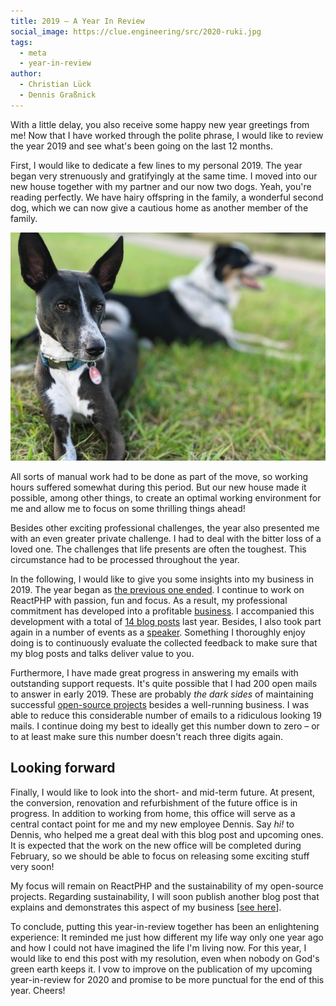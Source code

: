 ```yaml
---
title: 2019 – A Year In Review
social_image: https://clue.engineering/src/2020-ruki.jpg
tags:
  - meta
  - year-in-review
author:
  - Christian Lück
  - Dennis Graßnick
---
```



With a little delay, you also receive some happy new year greetings from me! Now that I have worked through the polite phrase, I would like to review the year 2019 and see what's been going on the last 12 months.

First, I would like to dedicate a few lines to my personal 2019. The year began very strenuously and gratifyingly at the same time. I moved into our new house together with my partner and our now two dogs. Yeah, you're reading perfectly. We have hairy offspring in the family, a wonderful second dog, which we can now give a cautious home as another member of the family.

![](../src/2020-ruki.jpg)

All sorts of manual work had to be done as part of the move, so working hours suffered somewhat during this period. But our new house made it possible, among other things, to create an optimal working environment for me and allow me to focus on some thrilling things ahead!

Besides other exciting professional challenges, the year also presented me with an even greater private challenge. I had to deal with the bitter loss of a loved one. The challenges that life presents are often the toughest. This circumstance had to be processed throughout the year.

In the following, I would like to give you some insights into my business in 2019. The year began as <a href="../2019/2018-in-review">the previous one ended</a>. I continue to work on ReactPHP with passion, fun and focus. As a result, my professional commitment has developed into a profitable <a href="../support">business</a>. I accompanied this development with a total of <a href="../blog#2019">14 blog posts</a> last year. Besides, I also took part again in a number of events as a <a href="../talks#2019">speaker</a>. Something I thoroughly enjoy doing is to continuously evaluate the collected feedback to make sure that my blog posts and talks deliver value to you.

Furthermore, I have made great progress in answering my emails with outstanding support requests. It's quite possible that I had 200 open mails to answer in early 2019. These are probably *the dark sides* of maintaining successful <a href="https://github.com/clue">open-source projects</a> besides a well-running business. I was able to reduce this considerable number of emails to a ridiculous looking 19 mails. I continue doing my best to ideally get this number down to zero – or to at least make sure this number doesn't reach three digits again.

## Looking forward

Finally, I would like to look into the short- and mid-term future. At present, the conversion, renovation and refurbishment of the future office is in progress. In addition to working from home, this office will serve as a central contact point for me and my new employee Dennis. Say *hi!* to Dennis, who helped me a great deal with this blog post and upcoming ones. It is expected that the work on the new office will be completed during February, so we should be able to focus on releasing some exciting stuff very soon!

My focus will remain on ReactPHP and the sustainability of my open-source projects. Regarding sustainability, I will soon publish another blog post that explains and demonstrates this aspect of my business [[see here](2019-sustainability-report)].

To conclude, putting this year-in-review together has been an enlightening experience: It reminded me just how different my life way only one year ago and how I could not have imagined the life I'm living now. For this year, I would like to end this post with my resolution, even when nobody on God's green earth keeps it. I vow to improve on the publication of my upcoming year-in-review for 2020 and promise to be more punctual for the end of this year. Cheers!
